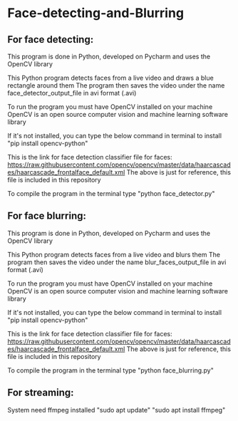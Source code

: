 # Face-detecting-and-Blurring


## For face detecting:

This program is done in Python, developed on Pycharm and uses the OpenCV library

This Python program detects faces from a live video and draws a blue rectangle around them
The program then saves the video under the name face_detector_output_file in avi format (.avi)

To run the program you must have OpenCV installed on your machine 
OpenCV is an open source computer vision and machine learning software library

If it's not installed, you can type the below command in terminal to install
 "pip install opencv-python"

This is the link for face detection classifier file for faces:
https://raw.githubusercontent.com/opencv/opencv/master/data/haarcascades/haarcascade_frontalface_default.xml
The above is just for reference, this file is included in this repository

To compile the program in the terminal type 
 "python face_detector.py"
 
 
## For face blurring:
 
This program is done in Python, developed on Pycharm and uses the OpenCV library

This Python program detects faces from a live video and blurs them
The program then saves the video under the name blur_faces_output_file in avi format (.avi)

To run the program you must have OpenCV installed on your machine 
OpenCV is an open source computer vision and machine learning software library

If it's not installed, you can type the below command in terminal to install
 "pip install opencv-python"

This is the link for face detection classifier file for faces:
https://raw.githubusercontent.com/opencv/opencv/master/data/haarcascades/haarcascade_frontalface_default.xml
The above is just for reference, this file is included in this repository

To compile the program in the terminal type 
"python face_blurring.py"

## For streaming:
 
System need ffmpeg installed
"sudo apt update"
"sudo apt install ffmpeg"
